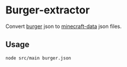 # Burger-extractor

Convert [burger](https://github.com/mcdevs/burger) json to
[minecraft-data](https://github.com/PrismarineJS/minecraft-data) json files.

## Usage

`node src/main burger.json`